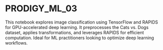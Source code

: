 # PRODIGY_ML_03
This notebook explores image classification using TensorFlow and RAPIDS for GPU-accelerated deep learning. It preprocesses the Cats vs. Dogs dataset, applies transformations, and leverages RAPIDS for efficient computation. Ideal for ML practitioners looking to optimize deep learning workflows.
